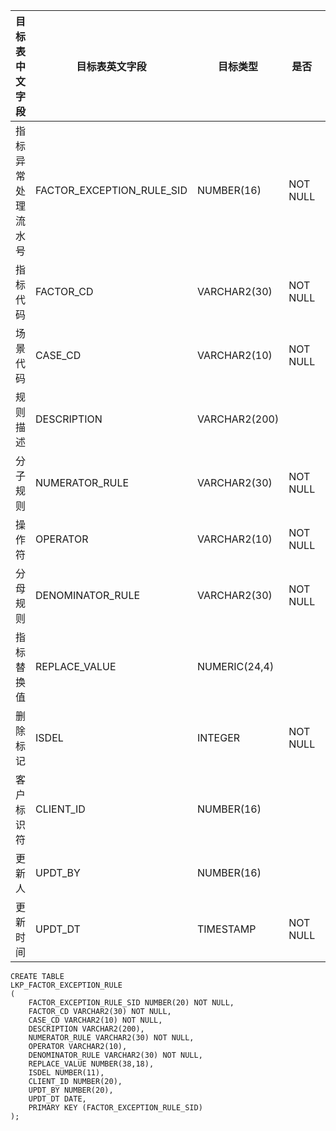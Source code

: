 <!--sec data-title="指标异常处理表" data-id="section0" data-show=true ces-->

| 目标表中文字段   | 目标表英文字段                   | 目标类型          | 是否       | 主键   | 备注   |
| --------- | ------------------------- | ------------- | -------- | ---- | ---- |
| 指标异常处理流水号 | FACTOR_EXCEPTION_RULE_SID | NUMBER(16)    | NOT NULL | PK   |      |
| 指标代码      | FACTOR_CD                 | VARCHAR2(30)  | NOT NULL |      |      |
| 场景代码      | CASE_CD                   | VARCHAR2(10)  | NOT NULL |      |      |
| 规则描述      | DESCRIPTION               | VARCHAR2(200) |          |      |      |
| 分子规则      | NUMERATOR_RULE            | VARCHAR2(30)  | NOT NULL |      |      |
| 操作符       | OPERATOR                  | VARCHAR2(10)  | NOT NULL |      |      |
| 分母规则      | DENOMINATOR_RULE          | VARCHAR2(30)  | NOT NULL |      |      |
| 指标替换值     | REPLACE_VALUE             | NUMERIC(24,4) |          |      |      |
| 删除标记      | ISDEL                     | INTEGER       | NOT NULL |      |      |
| 客户标识符     | CLIENT_ID                 | NUMBER(16)    |          |      |      |
| 更新人       | UPDT_BY                   | NUMBER(16)    |          |      |      |
| 更新时间      | UPDT_DT                   | TIMESTAMP     | NOT NULL |      |      |
<!--endsec-->

<!--sec data-title="DDL" data-id="section1" data-show=true ces-->

    CREATE TABLE
    LKP_FACTOR_EXCEPTION_RULE
    (
        FACTOR_EXCEPTION_RULE_SID NUMBER(20) NOT NULL,
        FACTOR_CD VARCHAR2(30) NOT NULL,
        CASE_CD VARCHAR2(10) NOT NULL,
        DESCRIPTION VARCHAR2(200),
        NUMERATOR_RULE VARCHAR2(30) NOT NULL,
        OPERATOR VARCHAR2(10),
        DENOMINATOR_RULE VARCHAR2(30) NOT NULL,
        REPLACE_VALUE NUMBER(38,18),
        ISDEL NUMBER(11),
        CLIENT_ID NUMBER(20),
        UPDT_BY NUMBER(20),
        UPDT_DT DATE,
        PRIMARY KEY (FACTOR_EXCEPTION_RULE_SID)
    );
<!--endsec-->

